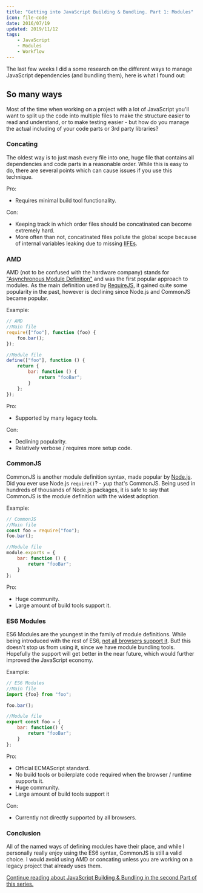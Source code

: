 ```yaml
---
title: "Getting into JavaScript Building & Bundling. Part 1: Modules"
icon: file-code
date: 2016/07/19
updated: 2019/11/12
tags:
    - JavaScript
    - Modules
    - Workflow
---
```


The last few weeks I did a some research on the different ways to manage JavaScript dependencies (and bundling them), here is what I found out:

## So many ways

Most of the time when working on a project with a lot of JavaScript you'll want to split up the code into multiple files to make the structure easier to read and understand, or to make testing easier - but how do you manage the actual including of your code parts or 3rd party libraries?

<!-- more -->

### Concating

The oldest way is to just mash every file into one, huge file that contains all dependencies and code parts in a reasonable order. While this is easy to do, there are several points which can cause issues if you use this technique.

Pro:

-   Requires minimal build tool functionality.

Con:

-   Keeping track in which order files should be concatinated can become extremely hard.
-   More often than not, concatinated files pollute the global scope because of internal variables leaking due to missing [IIFEs](https://developer.mozilla.org/en-US/docs/Glossary/IIFE).

### AMD

AMD (not to be confused with the hardware company) stands for ["Asynchronous Module Definition"](http://requireJS.org/docs/whyamd.html#amd) and was the first popular approach to modules. As the main definition used by [RequireJS](http://requireJS.org/), it gained quite some popularity in the past, however is declining since Node.js and CommonJS became popular.

Example:

```JavaScript
// AMD
//Main file
require(["foo"], function (foo) {
    foo.bar();
});

//Module file
define(["foo"], function () {
    return {
        bar: function () {
            return "fooBar";
        }
    };
});
```

Pro:

-   Supported by many legacy tools.

Con:

-   Declining popularity.
-   Relatively verbose / requires more setup code.

### CommonJS

CommonJS is another module definition syntax, made popular by [Node.js](https://nodejs.org/en/). Did you ever use Node.js `require()`? - yup that's CommonJS. Being used in hundreds of thousands of Node.js packages, it is safe to say that CommonJS is the module definition with the widest adoption.

Example:

```JavaScript
// CommonJS
//Main file
const foo = require("foo");
foo.bar();

//Module file
module.exports = {
    bar: function () {
        return "fooBar";
    }
};
```

Pro:

-   Huge community.
-   Large amount of build tools support it.

### ES6 Modules

ES6 Modules are the youngest in the family of module definitions. While being introduced with the rest of ES6, [not all browsers support it](https://developer.mozilla.org/en/docs/web/JavaScript/reference/statements/import#Browser_compatibility). But! this doesn't stop us from using it, since we have module bundling tools. Hopefully the support will get better in the near future, which would further improved the JavaScript economy.

Example:

```JavaScript
// ES6 Modules
//Main file
import {foo} from "foo";

foo.bar();

//Module file
export const foo = {
    bar: function() {
        return "fooBar";
    }
};
```

Pro:

-   Official ECMAScript standard.
-   No build tools or boilerplate code required when the browser / runtime supports it.
-   Huge community.
-   Large amount of build tools support it

Con:

-   Currently not directly supported by all browsers.

### Conclusion

All of the named ways of defining modules have their place, and while I personally really enjoy using the ES6 syntax, CommonJS is still a valid choice. I would avoid using AMD or concating unless you are working on a legacy project that already uses them.

[Continue reading about JavaScript Building & Bundling in the second Part of this series.](https://rilling.dev/getting-into-javascript-building-and-bundling-part-2-bundling-tools)

